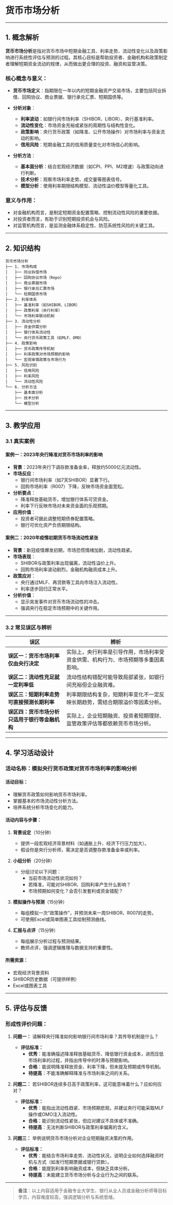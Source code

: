 # 货币市场分析

---

## 1. 概念解析

**货币市场分析**是指对货币市场中短期金融工具、利率走势、流动性变化以及政策影响进行系统性评估与预测的过程。其核心目标是帮助投资者、金融机构和政策制定者理解短期资金流动的规律，从而做出更合理的投资、融资和监管决策。

### 核心概念与意义：

- **货币市场定义**：指期限在一年以内的短期金融资产交易市场，主要包括同业拆借、回购协议、商业票据、银行承兑汇票、短期国债等。

- **分析对象**：
  - **利率波动**：如银行间市场利率（SHIBOR、LIBOR）、央行基准利率。
  - **流动性变化**：市场资金充裕或紧张的周期性与结构性变化。
  - **政策影响**：央行货币政策（如降准、公开市场操作）对市场利率与资金流动的影响。
  - **信用风险**：短期金融工具的信用质量变化对市场信心的影响。

- **分析方法**：
  - **基本面分析**：结合宏观经济数据（如CPI、PPI、M2增速）与政策动向进行判断。
  - **技术分析**：观察市场利率走势、成交量等图表信号。
  - **模型分析**：使用利率期限结构模型、流动性溢价模型等量化工具。

### 意义与作用：

- 对金融机构而言，是制定短期资金配置策略、控制流动性风险的重要依据。
- 对投资者而言，有助于识别短期投资机会与风险。
- 对监管机构而言，是监测金融体系稳定性、防范系统性风险的关键工具。

---

## 2. 知识结构

```
货币市场分析
├── 1. 市场构成
│   ├── 同业拆借市场
│   ├── 回购协议市场（Repo）
│   ├── 商业票据市场
│   ├── 银行承兑汇票市场
│   └── 短期国债市场
├── 2. 利率体系
│   ├── 基准利率（如SHIBOR、LIBOR）
│   ├── 政策利率（央行利率）
│   └── 市场利率联动机制
├── 3. 流动性分析
│   ├── 资金供需分析
│   ├── 银行体系流动性
│   └── 央行货币政策工具（如MLF、OMO）
├── 4. 政策影响
│   ├── 货币政策传导机制
│   ├── 利率政策对市场预期的影响
│   └── 宏观审慎政策与市场行为
├── 5. 风险识别
│   ├── 信用风险
│   ├── 利率风险
│   └── 流动性风险
└── 6. 分析方法
    ├── 基本面分析
    ├── 技术分析
    └── 模型分析
```

---

## 3. 教学应用

### 3.1 真实案例

#### 案例一：2023年央行降准对货币市场利率的影响

- **背景**：2023年央行下调存款准备金率，释放约5000亿元流动性。
- **市场反应**：
  - 银行间市场利率（如7天SHIBOR）显著下行。
  - 回购市场利率（R007）下降，反映市场资金面宽松。
- **分析要点**：
  - 降准释放基础货币，增加银行体系可贷资金。
  - 利率下行反映市场对未来资金面的乐观预期。
- **应用价值**：
  - 投资者可据此调整短期债券配置策略。
  - 银行可优化资产负债期限结构。

#### 案例二：2020年疫情初期货币市场流动性紧张

- **背景**：新冠疫情爆发初期，市场恐慌情绪加剧，流动性趋紧。
- **市场表现**：
  - SHIBOR与政策利率出现偏离，流动性溢价上升。
  - 回购市场利率波动剧烈，金融机构融资成本上升。
- **政策应对**：
  - 央行通过MLF、再贷款等工具向市场注入流动性。
  - 利率逐步回归正常水平。
- **分析价值**：
  - 显示突发事件对货币市场流动性的冲击。
  - 强调央行在稳定市场预期中的关键作用。

---

### 3.2 常见误区与辨析

| 误区 | 辨析 |
|------|------|
| **误区一：货币市场利率仅由央行决定** | 实际上，央行利率是引导作用，市场利率受资金供需、机构行为、市场预期等多重因素影响。 |
| **误区二：流动性充足就一定利率低** | 流动性结构错配可能导致局部紧张，如银行间充裕但企业融资难。 |
| **误区三：短期利率走势可直接预测长期利率** | 利率期限结构复杂，短期利率变化不一定反映长期趋势，需结合期限溢价等因素分析。 |
| **误区四：货币市场分析只适用于银行等金融机构** | 实际上，企业短期融资、投资者短期理财、监管政策评估等都依赖货币市场分析。 |

---

## 4. 学习活动设计

### 活动名称：**模拟央行货币政策对货币市场利率的影响分析**

#### 活动目标：

- 理解货币政策如何影响货币市场利率。
- 掌握基本的市场流动性分析方法。
- 培养系统分析市场变化的能力。

#### 活动内容与步骤：

1. **背景设定**（10分钟）
   - 提供一段宏观经济背景材料（如通胀上升、经济下行压力加大）。
   - 假设你是央行分析师，需决定是否调整存款准备金率或利率。

2. **小组分析**（20分钟）
   - 分组讨论以下问题：
     - 当前市场流动性状况如何？
     - 若降准，可能对SHIBOR、回购利率产生什么影响？
     - 市场预期如何变化？会否引发套利或资金错配？

3. **模拟操作与预测**（15分钟）
   - 每组模拟一次“政策操作”，并预测未来一周SHIBOR、R007的走势。
   - 可使用Excel或简单图表工具绘制预测曲线。

4. **汇报与点评**（15分钟）
   - 每组展示分析过程与预测结果。
   - 教师点评，强调逻辑推理与数据支持的重要性。

#### 所需资源：

- 宏观经济背景资料
- SHIBOR历史数据（可提供样例）
- Excel或图表工具

---

## 5. 评估与反馈

### 形成性评价问题：

1. **问题一：** 请解释央行降准如何影响银行间市场利率？其传导机制是什么？

   - **评估标准：**
     - **优秀**：能准确描述降准释放基础货币、降低银行资金成本，进而压低市场利率的过程，并指出传导中的时滞与预期影响。
     - **合格**：能说明降准释放资金、利率下降，但未提及预期或传导机制。
     - **待提高**：不能准确解释降准与市场利率之间的关系。

2. **问题二：** 若SHIBOR连续多日高于政策利率，这可能意味着什么？应如何应对？

   - **评估标准：**
     - **优秀**：能指出流动性趋紧、市场预期悲观，并建议央行可能采取MLF操作或OMO注入流动性。
     - **合格**：能识别流动性紧张，但应对建议不具体或不准确。
     - **待提高**：无法判断SHIBOR与政策利率偏离的含义。

3. **问题三：** 举例说明货币市场分析对企业短期融资决策的作用。

   - **评估标准：**
     - **优秀**：能结合市场利率走势、流动性状况，说明企业如何选择融资时机与方式（如发行短期票据或银行贷款）。
     - **合格**：能提到利率影响融资成本，但缺乏具体分析。
     - **待提高**：未能建立货币市场分析与企业行为之间的联系。

--- 

> **备注**：以上内容适用于金融专业大学生、银行从业人员或金融分析师等目标学员，内容难度较高，强调逻辑分析与系统思维。